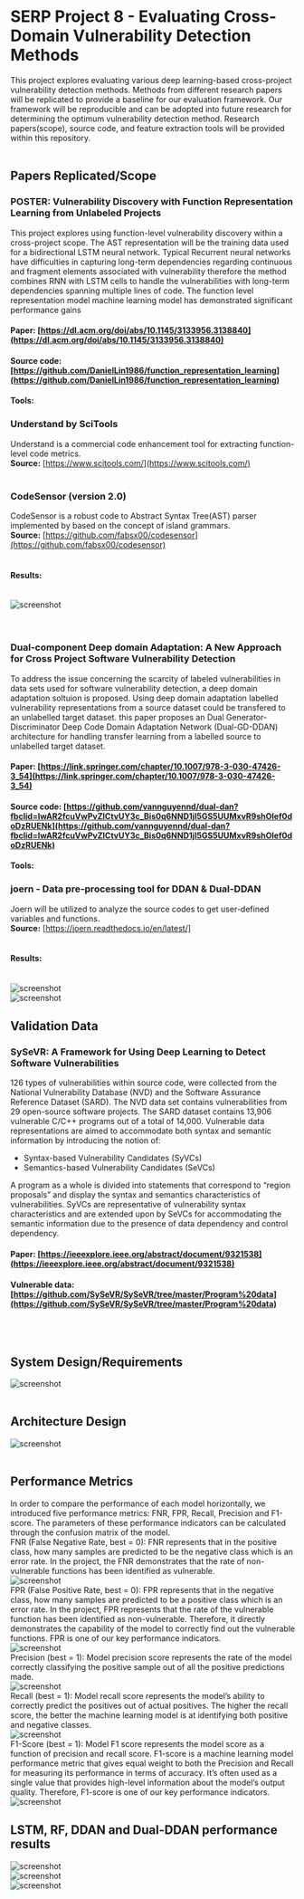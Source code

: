 # SERP Project 8 - Evaluating Cross-Domain Vulnerability Detection Methods

This project explores evaluating various deep learning-based cross-project vulnerability detection methods. Methods from different research papers will be replicated to provide a baseline for our evaluation framework. Our framework will be reproducible and can be adopted into future research for determining the optimum vulnerability detection method. Research papers(scope), source code, and feature extraction tools will be provided within this repository.<br /><br />

## Papers Replicated/Scope
### POSTER: Vulnerability Discovery with Function Representation Learning from Unlabeled Projects 
This project explores using function-level vulnerability discovery within a cross-project scope. The AST representation will be the training data used for a bidirectional LSTM neural network. Typical Recurrent neural networks have difficulties in capturing long-term dependencies regarding continuous and fragment elements associated with vulnerability therefore the method combines RNN with LSTM cells to handle the vulnerabilities with long-term dependencies spanning multiple lines of code. The function level representation model machine learning model has demonstrated significant performance gains
#### Paper: [https://dl.acm.org/doi/abs/10.1145/3133956.3138840](https://dl.acm.org/doi/abs/10.1145/3133956.3138840)
#### Source code: [https://github.com/DanielLin1986/function_representation_learning](https://github.com/DanielLin1986/function_representation_learning)
#### Tools:

### Understand by SciTools
Understand is a commercial code enhancement tool for extracting function-level code metrics.<br />
<b>Source:</b> [https://www.scitools.com/](https://www.scitools.com/)<br /><br />

### CodeSensor (version 2.0)
CodeSensor is a robust code to Abstract Syntax Tree(AST) parser implemented by based on the concept of island grammars.<br />
<b>Source:</b> [https://github.com/fabsx00/codesensor](https://github.com/fabsx00/codesensor)<br /><br />
#### Results: <br /><br />
![screenshot](https://github.com/arpit2412/g8-serp2021/blob/main/Poster_replication/paper%20replication%20attempt%20results/POSTER%20Vulnerability%20Discovery%20with%20Function%20Representation%20Learning%20from%20Unlabeled%20Projects/results.png)<br /><br /><br />


### Dual-component Deep domain Adaptation: A New Approach for Cross Project Software Vulnerability Detection
To address the issue concerning the scarcity of labeled vulnerabilities in data sets used for software vulnerability detection, a deep domain adaptation soltuion is proposed. Using deep domain adaptation labelled vulnerability representations from a source dataset could be transfered to an unlabelled target dataset. this paper proposes an Dual Generator-Discriminator Deep Code Domain Adaptation Network (Dual-GD-DDAN) architecture for handling transfer learning from a labelled source to unlabelled target dataset.
#### Paper: [https://link.springer.com/chapter/10.1007/978-3-030-47426-3_54](https://link.springer.com/chapter/10.1007/978-3-030-47426-3_54)
#### Source code: [https://github.com/vannguyennd/dual-dan?fbclid=IwAR2fcuVwPvZlCtvUY3c_Bis0q6NND1jl5GS5UUMxvR9shOlef0doDzRUENk](https://github.com/vannguyennd/dual-dan?fbclid=IwAR2fcuVwPvZlCtvUY3c_Bis0q6NND1jl5GS5UUMxvR9shOlef0doDzRUENk)
#### Tools:

### joern - Data pre-processing tool for DDAN & Dual-DDAN
Joern will be utilized to analyze the source codes to get user-defined variables and functions.<br />
<b>Source:</b> [https://joern.readthedocs.io/en/latest/]<br /><br />
#### Results: <br /><br />
![screenshot](https://github.com/arpit2412/g8-serp2021/blob/main/wiki_images/DDAN_DUAL_DDAN_COMPARSION2.png)<br />
![screenshot](https://github.com/arpit2412/g8-serp2021/blob/main/wiki_images/DDAN_DUAL_DDAN_COMPARSION1.png)<br />

## Validation Data

### SySeVR: A Framework for Using Deep Learning to Detect Software Vulnerabilities
126 types of vulnerabilities within source code, were collected from the National Vulnerability Database (NVD) and the Software Assurance Reference Dataset (SARD). The NVD data set contains vulnerabilities from 29 open-source software projects. The SARD dataset contains 13,906 vulnerable C/C++ programs out of a total of 14,000. Vulnerable data representations are aimed to accommodate both syntax and semantic information by introducing the notion of: 
- Syntax-based Vulnerability Candidates (SyVCs)  
- Semantics-based Vulnerability Candidates (SeVCs) 
 
 A program as a whole is divided into statements that correspond to “region proposals” and display the syntax and semantics characteristics of vulnerabilities. SyVCs are representative of vulnerability syntax characteristics and are extended upon by SeVCs for accommodating the semantic information due to the presence of data dependency and control dependency.

#### Paper: [https://ieeexplore.ieee.org/abstract/document/9321538](https://ieeexplore.ieee.org/abstract/document/9321538)
#### Vulnerable data: [https://github.com/SySeVR/SySeVR/tree/master/Program%20data](https://github.com/SySeVR/SySeVR/tree/master/Program%20data)
<br /><br />

## System Design/Requirements
![screenshot](https://github.com/arpit2412/g8-serp2021/blob/main/resource/system%20design.png)<br /><br />

## Architecture Design
![screenshot](https://github.com/arpit2412/g8-serp2021/blob/main/resource/architecture%20design.png)<br /><br />

## Performance Metrics
In order to compare the performance of each model horizontally, we introduced five performance metrics: FNR, FPR, Recall, Precision and F1-score. The parameters of these performance indicators can be calculated through the confusion matrix of the model.<br />
FNR (False Negative Rate, best = 0): FNR represents that in the positive class, how many samples are predicted to be the negative class which is an error rate. In the project, the FNR demonstrates that the rate of non-vulnerable functions has been identified as vulnerable. <br />
![screenshot](https://github.com/arpit2412/g8-serp2021/blob/main/wiki_images/FNR_Calc.png)<br />
FPR (False Positive Rate, best = 0): FPR represents that in the negative class, how many samples are predicted to be a positive class which is an error rate. In the project, FPR represents that the rate of the vulnerable function has been identified as non-vulnerable. Therefore, it directly demonstrates the capability of the model to correctly find out the vulnerable functions. FPR is one of our key performance indicators.<br />
![screenshot](https://github.com/arpit2412/g8-serp2021/blob/main/wiki_images/FPR_Calc.png)<br />
Precision (best = 1): Model precision score represents the rate of the model correctly classifying the positive sample out of all the positive predictions made.<br />
![screenshot](https://github.com/arpit2412/g8-serp2021/blob/main/wiki_images/Precision_Calc.png)<br />
Recall (best = 1): Model recall score represents the model’s ability to correctly predict the positives out of actual positives. The higher the recall score, the better the machine learning model is at identifying both positive and negative classes.<br />
![screenshot](https://github.com/arpit2412/g8-serp2021/blob/main/wiki_images/Recall_Calc.png)<br />
F1-Score (best = 1): Model F1 score represents the model score as a function of precision and recall score. F1-score is a machine learning model performance metric that gives equal weight to both the Precision and Recall for measuring its performance in terms of accuracy. It’s often used as a single value that provides high-level information about the model’s output quality. Therefore, F1-score is one of our key performance indicators.<br />
![screenshot](https://github.com/arpit2412/g8-serp2021/blob/main/wiki_images/F1_Calc.png)<br />


## LSTM, RF, DDAN and Dual-DDAN performance results
![screenshot](https://github.com/arpit2412/g8-serp2021/blob/main/wiki_images/all_data_result.png)<br />
![screenshot](https://github.com/arpit2412/g8-serp2021/blob/main/wiki_images/FPR_PERFORMANCE.png)<br />
![screenshot](https://github.com/arpit2412/g8-serp2021/blob/main/wiki_images/F1_PERFORMANCE.png)<br />
